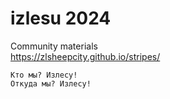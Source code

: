 # izlesu 2024
Community materials  
https://zlsheepcity.github.io/stripes/  

```кричалка
Кто мы? Излесу!
Откуда мы? Излесу!
```

